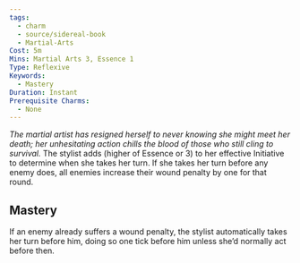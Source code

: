 ```yaml
---
tags:
  - charm
  - source/sidereal-book
  - Martial-Arts
Cost: 5m
Mins: Martial Arts 3, Essence 1
Type: Reflexive
Keywords:
  - Mastery
Duration: Instant
Prerequisite Charms:
  - None
---
```

*The martial artist has resigned herself to never knowing she might meet her death; her unhesitating action chills the blood of those who still cling to survival.*
The stylist adds (higher of Essence or 3) to her effective Initiative to determine when she takes her turn. If she takes her turn before any enemy does, all enemies increase their wound penalty by one for that round. 
## Mastery
If an enemy already suffers a wound penalty, the stylist automatically takes her turn before him, doing so one tick before him unless she’d normally act before then.